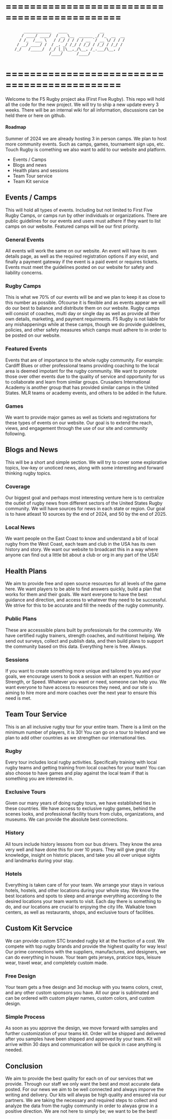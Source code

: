 =============================================
=============================================

		    ____________   ____              __         
		   / ____/ ____/  / __ \__  ______ _/ /_  __  __
		  / /_  /___ \   / /_/ / / / / __ `/ __ \/ / / /
		 / __/ ____/ /  / _, _/ /_/ / /_/ / /_/ / /_/ / 
		/_/   /_____/  /_/ |_|\__,_/\__, /_.___/\__, /  
					   /____/      /____/   

=============================================
=============================================

Welcome to the F5 Rugby project aka (First Five Rugby). This repo will hold all
the code for the new project. We will try to ship a new update every 3 weeks.
There will be an internal wiki for all information, discussions can be held 
there or here on github.

#### Roadmap 

Summer of 2024 we are already hosting 3 in person camps. We plan to host more
community events. Such as camps, games, tournament sign ups, etc. Touch Rugby
is comething we also want to add to our website and platform.

- Events / Camps
- Blogs and news
- Health plans and sessions
- Team Tour service
- Team Kit service

## Events / Camps

This will hold all types of events. Including but not limited to First Five
Rugby Camps, or camps run by other individuals or organizations. There are
public guidelines for our events and users must adhere if they want to list
camps on our website. Featured camps will be our first priority. 

### General Events

All events will work the same on our website. An event will have its own 
details page, as well as the required registration options if any exist, and
finally a payment gateway if the event is a paid event or requires tickets.
Events must meet the guidelines posted on our website for safety and liability
concerns.

### Rugby Camps

This is what we 70% of our events will be and we plan to keep it as close to 
this number as possible. Ofcourse it is flexible and as events appear we will
do our best to balance and distribute them on our website. Rugby camps will
consist of coaches, multi day or single day as well as provide all their own
details, marketing, and payment requirments. F5 Rugby is not liable for 
any mishappenings while at these camps, though we do provide guidelines,
policies, and other safety measures which camps must adhere to in order to be
posted on our website.

### Featured Events

Events that are of importance to the whole rugby community. For example: 
Cardiff Blues or other professional teams providing coaching to the local
area is deemed impotant for the rugby community. We want to promote those
over other events due to the quality of service and opportunity for us to
collaborate and learn from similar groups. Crusaders International Academy
is another group that has provided similar camps in the United States. MLR
teams or academy events, and others to be added in the future.

### Games

We want to provide major games as well as tickets and registrations for these
types of events on our website. Our goal is to extend the reach, views, and 
engagement through the use of our site and community following.

## Blogs and News

This will be a short and simple section. We will try to cover some explorative
topics, low-key or unoticed news, along with some interesting and forward 
thinking rugby topics. 

### Coverage

Our biggest goal and perhaps most interesting venture here is to centralize
the outlet of rugby news from different sectors of the United States Rugby
community. We will have sources for news in each state or region. Our goal
is to have atleast 10 sources by the end of 2024, and 50 by the end of 2025.

### Local News

We want people on the East Coast to know and understand a bit of local rugby
from the West Coast, each team and club in the USA has its own history and 
story. We want our website to broadcast this in a way where anyone can find
out a little bit about a club or org in any part of the USA! 

## Health Plans

We aim to provide free and open source resources for all levels of the game
here. We want players to be able to find answers quickly, build a plan that
works for them and their goals. We want everyone to have the best guidance 
and direction, and access to whatever they need to be successful. 
We strive for this to be accurate and fill the needs of the rugby community.

### Public Plans

These are accesssible plans built by professionals for the community. We 
have certified rugby trainers, strength coaches, and nutritionst helping.
We send out surveys, collect and publish data, and then build plans to 
support the community based on this data. Everything here is free. Always.

### Sessions

If you want to create something more unique and tailored to you and your 
goals, we encourage users to book a session with an expert. Nutrition
or Strength, or Speed. Whatever you want or need, someone can help you.
We want everyone to have access to resources they need, and our site
is aiming to hire more and more coaches over the next year to ensure 
this need is met.

## Team Tour Service

This is an all inclusive rugby tour for your entire team. There is a limit
on the minimum number of players, it is 30! You can go on a tour to Ireland
and we plan to add other countries as we strengthen our international ties.

### Rugby

Every tour includes local rugby activities. Specifically training with local
rugby teams and getting training from local coaches for your team! You can
also choose to have games and play against the local team if that is 
something you are interested in.

### Exclusive Tours

Given our many years of doing rugby tours, we have established ties in these
countries. We have access to exclusive rugby games, behind the scenes looks,
and professional facility tours from clubs, organizations, and museums. We
can provide the absolute best connections.

### History

All tours include history lessons from our bus drivers. They know the area
very well and have done this for over 10 years. They will give great city
knowledge, insight on historic places, and take you all over unique sights
and landmarks during your stay.

### Hotels

Everything is taken care of for your team. We arrange your stays in various
hotels, hostels, and other locations during your whole stay. We know the best
locations and spots to sleep and arrange everything according to the desired
locations your team wants to visit. Each day there is something to do, and our
locations are crucial to enjoying the city life. Walkable town centers, as well
as restaurants, shops, and exclusive tours of facilities.


## Custom Kit Servcice

We can provide custom STC branded rugby kit at the fraction of a cost. We 
compete with top rugby brands and provide the highest quality for way less!
Our prime connections with the suppliers, manufactures, and designers, we
can do everything in house. Your team gets jerseys, pratcice tops, leisure
wear, travel wear, and completely custom made.

### Free Design

Your team gets a free design and 3d mockup with you teams colors, crest, and
any other custom sponsors you have. All our gear is sublimated and can be 
ordered with custom player names, custom colors, and custom design.

### Simple Process

As soon as you approve the design, we move forward with samples and further
customization of your teams kit. Order will be shipped and delivered after
you samples have been shipped and approved by your team. Kit will arrive
within 30 days and communication will be quick in case anything is needed.

## Conclusion

We aim to provide the best quality for each on of our services that we provide.
Through our staff we only want the best and most accurate data posted. For our
news we aim to be well connected and always imporve the writing and delivery.
Our kits will alwyas be high quality and ensured via our partners. We are
taking the necessary and required steps to collect and analyze the data from
the rugby community in order to alwyas grow in a positive direction. We are
not here to simply be; we want to be the best!
